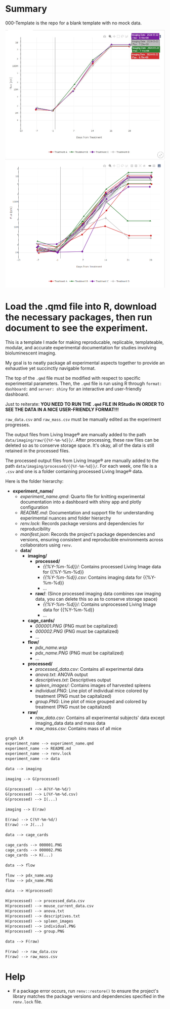# Summary

000-Template is the repo for a blank template with no mock data.

![](data/processed/group.PNG)
![](data/processed/individual.PNG)

# Load the .qmd file into R, download the necessary packages, then run document to see the experiment.

This is a template I made for making reproducable, replicable, templateable, modular, and accurate experimental documentation for studies involving bioluminescent imaging.

My goal is to neatly package all experimental aspects together to provide an exhaustive yet succinctly navigable format.

The top of the `.qmd` file must be modified with respect to specific experimental parameters. Then, the `.qmd` file is run using R through `format: dashboard:` and `server: shiny` for an interactive and user-friendly dashboard.

Just to reiterate: **YOU NEED TO RUN THE `.qmd` FILE IN RStudio IN ORDER TO SEE THE DATA IN A NICE USER-FRIENDLY FORMAT!!!**

`raw_data.csv` and `raw_mass.csv` must be manually edited as the experiment progresses.

The output files from Living Image® are manually added to the path `data/imaging/raw/{{%Y-%m-%d}}/`. After processing, these raw files can be deleted so as to conserve storage space. It's okay, all of the data is still retained in the processed files.

The processed output files from Living Image® are manually added to the path `data/imaging/processed/{{%Y-%m-%d}}/`. For each week, one file is a `.csv` and one is a folder containing processed Living Image® data.

Here is the folder hierarchy:

- **experiment_name/**
  - *experiment_name.qmd*: Quarto file for knitting experimental documentation into a dashboard with shiny app and plotly configuration
  - *README.md*: Documentation and support file for understanding experimental nuances amd folder hierarchy
  - *renv.lock*: Records package versions and dependencies for reproducibility
  - *manifest.json*: Records the project's package dependencies and versions, ensuring consistent and reproducible environments across collaborators using `renv`.
  - **data/**
    - **imaging/**
      - **processed/**
        - *{{%Y-%m-%d}}/*: Contains processed Living Image data for {{%Y-%m-%d}}
        - *{{%Y-%m-%d}}.csv*: Contains imaging data for {{%Y-%m-%d}}
        - ...
      - **raw/**: (Since processed imaging data combines raw imaging data, you can delete this so as to conserve storage space)
        - *{{%Y-%m-%d}}/*: Contains unprocessed Living Image data for {{%Y-%m-%d}}
        - ...
    - **cage_cards/**
      - *000001.PNG* (PNG must be capitalized)
      - *000002.PNG* (PNG must be capitalized)
      - ...
    - **flow/**
      - *pdx_name.wsp*
      - *pdx_name.PNG* (PNG must be capitalized)
      - ...
    - **processed/**
      - *processed_data.csv*: Contains all experimental data
      - *anova.txt*: ANOVA output
      - *descriptives.txt*: Descriptives output
      - *spleen_images/*: Contains images of harvested spleens
      - *individual.PNG*: Line plot of individual mice colored by treatment (PNG must be capitalized)
      - *group.PNG*: Line plot of mice grouped and colored by treatment (PNG must be capitalized)
    - **raw/**
      - *raw_data.csv*: Contains all experimental subjects' data except imaging_data data and mass data
      - *raw_mass.csv*: Contains mass of all mice
     

```mermaid
graph LR
experiment_name --> experiment_name.qmd
experiment_name --> README.md
experiment_name --> renv.lock
experiment_name --> data

data --> imaging

imaging --> G(processed)

G(processed) --> A(%Y-%m-%d/)
G(processed) --> L(%Y-%m-%d.csv)
G(processed) --> I(...)

imaging --> E(raw)

E(raw) --> C(%Y-%m-%d/)
E(raw) --> J(...)

data --> cage_cards

cage_cards --> 000001.PNG
cage_cards --> 000002.PNG
cage_cards --> K(...)

data --> flow

flow --> pdx_name.wsp
flow --> pdx_name.PNG

data --> H(processed)

H(processed) --> processed_data.csv
H(processed) --> mouse_current_data.csv
H(processed) --> anova.txt
H(processed) --> descriptives.txt
H(processed) --> spleen_images
H(processed) --> individual.PNG
H(processed) --> group.PNG

data --> F(raw)

F(raw) --> raw_data.csv
F(raw) --> raw_mass.csv
```

# Help
- If a package error occurs, run `renv::restore()` to ensure the project's library matches the package versions and dependencies specified in the `renv.lock` file.
